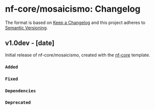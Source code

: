 # nf-core/mosaicismo: Changelog

The format is based on [Keep a Changelog](https://keepachangelog.com/en/1.0.0/)
and this project adheres to [Semantic Versioning](https://semver.org/spec/v2.0.0.html).

## v1.0dev - [date]

Initial release of nf-core/mosaicismo, created with the [nf-core](https://nf-co.re/) template.

### `Added`

### `Fixed`

### `Dependencies`

### `Deprecated`
